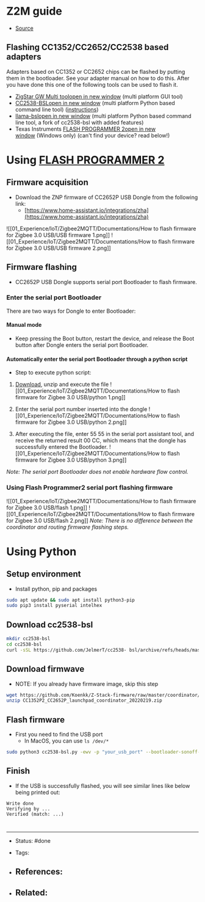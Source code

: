 # Z2M guide
- [Source](https://www.zigbee2mqtt.io/guide/adapters/#notes)
## Flashing CC1352/CC2652/CC2538 based adapters

Adapters based on CC1352 or CC2652 chips can be flashed by putting them in the bootloader. See your adapter manual on how to do this. After you have done this one of the following tools can be used to flash it.

-   [ZigStar GW Multi toolopen in new window](https://github.com/xyzroe/ZigStarGW-MT) (multi platform GUI tool)
-   [CC2538-BSLopen in new window](https://github.com/JelmerT/cc2538-bsl) (multi platform Python based command line tool) ([instructions](https://www.zigbee2mqtt.io/guide/adapters/flashing/flashing_via_cc2538-bsl.html))
-   [llama-bslopen in new window](https://github.com/electrolama/llama-bsl) (multi platform Python based command line tool, a fork of cc2538-bsl with added features)
-   Texas Instruments [FLASH PROGRAMMER 2open in new window](https://www.ti.com/tool/FLASH-PROGRAMMER) (Windows only) (can't find your device? read below!)


# Using [FLASH PROGRAMMER 2](https://www.ti.com/tool/FLASH-PROGRAMMER)


## Firmware acquisition

- Download the ZNP firmware of CC2652P USB Dongle from the following link:
	- [https://www.home-assistant.io/integrations/zha](https://www.home-assistant.io/integrations/zha)

![[01_Experience/IoT/Zigbee2MQTT/Documentations/How to flash firmware for Zigbee 3.0 USB/USB firmware 1.png]]
![[01_Experience/IoT/Zigbee2MQTT/Documentations/How to flash firmware for Zigbee 3.0 USB/USB firmware 2.png]]


## Firmware flashing

- CC2652P USB Dongle supports serial port Bootloader to flash firmware.

### Enter the serial port Bootloader

There are two ways for Dongle to enter Bootloader:

#### Manual mode
- Keep pressing the Boot button, restart the device, and release the Boot button after Dongle enters the serial port Bootloader.

#### Automatically enter the serial port Bootloader through a python script
- Step to execute python script:

1. [Download](https://sonoff.synology.me:5001/d/s/mkaJDnFsnqMHQA4kFty9lpMDBKfA764v/rKPut07ljxL6DF3nmYr-LyrBAxjLe4aS-2bHA65meKAk), unzip and execute the file
![[01_Experience/IoT/Zigbee2MQTT/Documentations/How to flash firmware for Zigbee 3.0 USB/python 1.png]]

2. Enter the serial port number inserted into the dongle
![[01_Experience/IoT/Zigbee2MQTT/Documentations/How to flash firmware for Zigbee 3.0 USB/python 2.png]]

3. After executing the file, enter 55 55 in the serial port assistant tool, and receive the returned result 00 CC, which means that the dongle has successfully entered the Bootloader.
![[01_Experience/IoT/Zigbee2MQTT/Documentations/How to flash firmware for Zigbee 3.0 USB/python 3.png]]

_Note: The serial port Bootloader does not enable hardware flow control._

### Using Flash Programmer2 serial port flashing firmware
![[01_Experience/IoT/Zigbee2MQTT/Documentations/How to flash firmware for Zigbee 3.0 USB/flash 1.png]]
![[01_Experience/IoT/Zigbee2MQTT/Documentations/How to flash firmware for Zigbee 3.0 USB/flash 2.png]]
_Note: There is no difference between the coordinator and routing firmware flashing steps._


# Using Python
## Setup environment
- Install python, pip and packages
```bash
sudo apt update && sudo apt install python3-pip
sudo pip3 install pyserial intelhex
```

## Download cc2538-bsl
```bash
mkdir cc2538-bsl
cd cc2538-bsl
curl -sSL https://github.com/JelmerT/cc2538- bsl/archive/refs/heads/master.tar.gz | tar xz --strip 1
```


## Download firmwave
- NOTE: If you already have firmware image, skip this step
```bash
wget https://github.com/Koenkk/Z-Stack-firmware/raw/master/coordinator/Z-Stack_3.x.0/bin/CC1352P2_CC2652P_launchpad_coordinator_20220219.zip
unzip CC1352P2_CC2652P_launchpad_coordinator_20220219.zip
```

## Flash firmware

- First you need to find the USB port
	- In MacOS, you can use `ls /dev/*`
```bash
sudo python3 cc2538-bsl.py -ewv -p "your_usb_port" --bootloader-sonoff-usb "path_to_your_image"
```

## Finish
- If the USB is successfully flashed, you will see similar lines like below being printed out:
```
Write done
Verifying by ...
Verified (match: ...)
```



# 

---
- Status: #done

- Tags: 

- References:
	- 

- Related:
	- 
